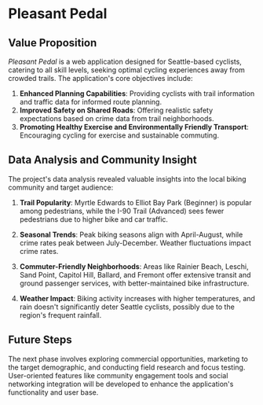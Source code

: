 # Pleasant Pedal

## Value Proposition

*Pleasant Pedal* is a web application designed for Seattle-based cyclists, catering to all skill levels, seeking optimal cycling experiences away from crowded trails. The application's core objectives include:

1. **Enhanced Planning Capabilities**: Providing cyclists with trail information and traffic data for informed route planning.
2. **Improved Safety on Shared Roads**: Offering realistic safety expectations based on crime data from trail neighborhoods.
3. **Promoting Healthy Exercise and Environmentally Friendly Transport**: Encouraging cycling for exercise and sustainable commuting.

## Data Analysis and Community Insight

The project's data analysis revealed valuable insights into the local biking community and target audience:

1. **Trail Popularity**: Myrtle Edwards to Elliot Bay Park (Beginner) is popular among pedestrians, while the I-90 Trail (Advanced) sees fewer pedestrians due to higher bike and car traffic.

2. **Seasonal Trends**: Peak biking seasons align with April-August, while crime rates peak between July-December. Weather fluctuations impact crime rates.

3. **Commuter-Friendly Neighborhoods**: Areas like Rainier Beach, Leschi, Sand Point, Capitol Hill, Ballard, and Fremont offer extensive transit and ground passenger services, with better-maintained bike infrastructure.

4. **Weather Impact**: Biking activity increases with higher temperatures, and rain doesn't significantly deter Seattle cyclists, possibly due to the region's frequent rainfall.

## Future Steps

The next phase involves exploring commercial opportunities, marketing to the target demographic, and conducting field research and focus testing. User-oriented features like community engagement tools and social networking integration will be developed to enhance the application's functionality and user base.
